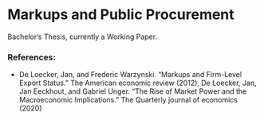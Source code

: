 # Markups and Public Procurement
Bachelor’s Thesis, currently a Working Paper.

### References: 
- De Loecker, Jan, and Frederic Warzynski. “Markups and Firm-Level Export Status.” The American economic review (2012), De Loecker, Jan, Jan Eeckhout, and Gabriel Unger. “The Rise of Market Power and the Macroeconomic Implications.” The Quarterly journal of economics (2020)

